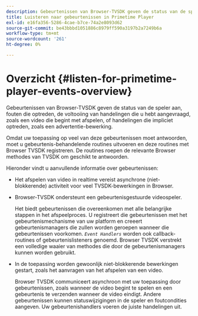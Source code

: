 ```yaml
---
description: Gebeurtenissen van Browser-TVSDK geven de status van de speler aan, fouten die optreden, de voltooiing van handelingen die u hebt aangevraagd, zoals een video die begint met afspelen, of handelingen die impliciet optreden, zoals een advertentie-bewerking.
title: Luisteren naar gebeurtenissen in Primetime Player
exl-id: e16fa356-5286-4cae-b7ce-74a2e8093d62
source-git-commit: be43bbbd1051886c8979ff590a3197b2a7249b6a
workflow-type: tm+mt
source-wordcount: '261'
ht-degree: 0%

---
```


# Overzicht {#listen-for-primetime-player-events-overview}

Gebeurtenissen van Browser-TVSDK geven de status van de speler aan, fouten die optreden, de voltooiing van handelingen die u hebt aangevraagd, zoals een video die begint met afspelen, of handelingen die impliciet optreden, zoals een advertentie-bewerking.

Omdat uw toepassing op veel van deze gebeurtenissen moet antwoorden, moet u gebeurtenis-behandelende routines uitvoeren en deze routines met Browser TVSDK registreren. De routines roepen de relevante Browser methodes van TVSDK om geschikt te antwoorden.

Hieronder vindt u aanvullende informatie over gebeurtenissen:

* Het afspelen van video in realtime vereist asynchrone (niet-blokkerende) activiteit voor veel TVSDK-bewerkingen in Browser.
* Browser-TVSDK ondersteunt een gebeurtenisgestuurde videospeler.

   Het biedt gebeurtenissen die overeenkomen met alle belangrijke stappen in het afspeelproces. U registreert die gebeurtenissen met het gebeurtenismechanisme van uw platform en creeert gebeurtenismanagers die zullen worden geroepen wanneer die gebeurtenissen voorkomen. *`Event Handlers`* worden ook callback-routines of gebeurtenislisteners genoemd. Browser TVSDK verstrekt een volledige waaier van methodes die door de gebeurtenismanagers kunnen worden gebruikt.
* In de toepassing worden gewoonlijk niet-blokkerende bewerkingen gestart, zoals het aanvragen van het afspelen van een video.

   Browser TVSDK communiceert asynchroon met uw toepassing door gebeurtenissen, zoals wanneer de video begint te spelen en een gebeurtenis te verzenden wanneer de video eindigt. Andere gebeurtenissen kunnen statuswijzigingen in de speler en foutcondities aangeven. Uw gebeurtenishandlers voeren de juiste handelingen uit.
